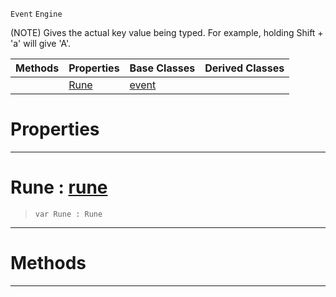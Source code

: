  `Event` `Engine`



(NOTE) Gives the actual key value being typed. For example, holding Shift + 'a' will give 'A'.

|Methods|Properties|Base Classes|Derived Classes|
|---|---|---|---|
| |[ Rune](https://github.com/ArendDanielek/ZeroDocsTest/blob/master/code_reference/class_reference/keyboardtextevent.markdown#rune-zero-engine-documen)|[event](https://github.com/ArendDanielek/ZeroDocsTest/blob/master/code_reference/class_reference/event.markdown)| |


 #  Properties


---  
 #  Rune : [rune](https://github.com/ArendDanielek/ZeroDocsTest/blob/master/code_reference/zilch_base_types/rune.markdown)

> 
> ``` lang=cpp, name=Zilch
> var Rune : Rune


---  
 #  Methods


---  
 
  
  
  
  
  
  
  

 